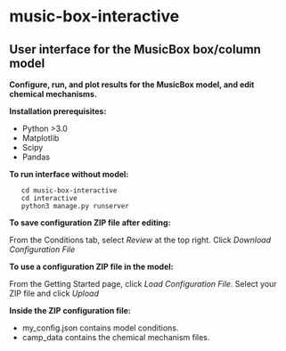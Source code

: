 # music-box-interactive
## User interface for the MusicBox box/column model

**Configure, run, and plot results for the MusicBox model, and edit chemical mechanisms.**

**Installation prerequisites:**
* Python >3.0
* Matplotlib
* Scipy
* Pandas


**To run interface without model:**

       cd music-box-interactive
       cd interactive
       python3 manage.py runserver



**To save configuration ZIP file after editing:**

  From the Conditions tab, select *Review* at the top right. Click *Download Configuration File*



**To use a configuration ZIP file in the model:**

  From the Getting Started page, click *Load Configuration File*. Select your ZIP file and click *Upload*



**Inside the ZIP configuration file:**

* my_config.json contains model conditions.
* camp_data contains the chemical mechanism files.
